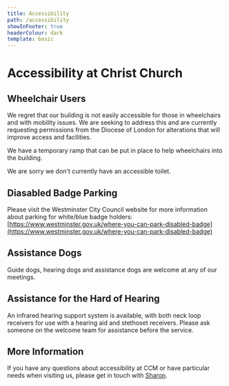 ```yaml
---
title: Accessibility
path: /accessibility
showInFooter: true
headerColour: dark
template: basic
---
```

Accessibility at Christ Church
==============================

Wheelchair Users
----------------

We regret that our building is not easily accessible for those in wheelchairs and with mobility issues. We are seeking to address this and are currently requesting permissions from the Diocese of London for alterations that will improve access and facilities. 

We have a temporary ramp that can be put in place to help wheelchairs into the building.

We are sorry we don't currently have an accessible toilet.

Diasabled Badge Parking
-----------------------

Please visit the Westminster City Council website for more information about parking for white/blue badge holders: [https://www.westminster.gov.uk/where-you-can-park-disabled-badge](https://www.westminster.gov.uk/where-you-can-park-disabled-badge)

Assistance Dogs
---------------

Guide dogs, hearing dogs and assistance dogs are welcome at any of our meetings.

Assistance for the Hard of Hearing
----------------------------------

An infrared hearing support system is available, with both neck loop receivers for use with a hearing aid and stethoset receivers. Please ask someone on the welcome team for assistance before the service.

More Information
----------------

If you have any questions about accessibility at CCM or have particular needs when visiting us, please get in touch with [Sharon](mailto:sharon@christchurchmayfair.org).
